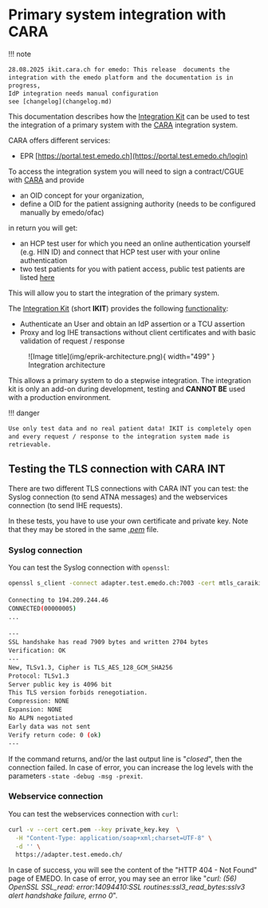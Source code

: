 # Primary system integration with CARA

!!! note

    28.08.2025 ikit.cara.ch for emedo: This release  documents the integration with the emedo platform and the documentation is in progress, 
    IdP integration needs manual configuration
    see [changelog](changelog.md)


This documentation describes how the [Integration Kit](https://ikit.cara.ch/dep/) can be used to test
the integration of a primary system with the [CARA](https://www.cara.ch/) integration system.

CARA offers different services:

- EPR [https://portal.test.emedo.ch](https://portal.test.emedo.ch/login)

To access the integration system you will need to sign a contract/CGUE with [CARA](https://www.cara.ch/) and provide

- an OID concept for your organization,
- define a OID for the patient assigning authority (needs to be configured manually by emedo/ofac)

in return you will get:

- an HCP test user for which you need an online authentication yourself (e.g. HIN ID) and connect that HCP test user
  with your online authentication
- two test patients for you with patient access, public test patients are listed [here](testpatients.md)

This will allow you to start the integration of the primary system.

The [Integration Kit](https://ikit.cara.ch/dep/) (short **IKIT**) provides the
following [functionality](usecases.md):

- Authenticate an User and obtain an IdP assertion or a TCU assertion
- Proxy and log IHE transactions without client certificates and with basic validation of request / response

<figure markdown>
  ![Image title](img/eprik-architecture.png){ width="499" }
  <figcaption>Integration architecture</figcaption>
</figure>

This allows a primary system to do a stepwise integration. The integration kit is only
an add-on during development, testing and **CANNOT BE** used with a production environment.

!!! danger

    Use only test data and no real patient data! IKIT is completely open 
    and every request / response to the integration system made is retrievable.

## Testing the TLS connection with CARA INT

There are two different TLS connections with CARA INT you can test: the Syslog connection (to send ATNA messages) 
and the webservices connection (to send IHE requests).

In these tests, you have to use your own certificate and private key.
Note that they may be stored in the same _[.pem](https://en.wikipedia.org/wiki/Privacy-Enhanced_Mail)_ file.

### Syslog connection

You can test the Syslog connection with `openssl`:
```bash
openssl s_client -connect adapter.test.emedo.ch:7003 -cert mtls_caraikit_int.cer -key mtls_caraikit_int.key

Connecting to 194.209.244.46
CONNECTED(00000005)
... 

---
SSL handshake has read 7909 bytes and written 2704 bytes
Verification: OK
---
New, TLSv1.3, Cipher is TLS_AES_128_GCM_SHA256
Protocol: TLSv1.3
Server public key is 4096 bit
This TLS version forbids renegotiation.
Compression: NONE
Expansion: NONE
No ALPN negotiated
Early data was not sent
Verify return code: 0 (ok)
---

```


If the command returns, and/or the last output line is "_closed_", then the connection failed.
In case of error, you can increase the log levels with the parameters `-state -debug -msg -prexit`.

### Webservice connection

You can test the webservices connection with `curl`:
```bash
curl -v --cert cert.pem --key private_key.key  \
  -H "Content-Type: application/soap+xml;charset=UTF-8" \
  -d '' \
  https://adapter.test.emedo.ch/
```

In case of success, you will see the content of the "HTTP 404 - Not Found" page of EMEDO.
In case of error, you may see an error like "_curl: (56) OpenSSL SSL_read: error:14094410:SSL 
routines:ssl3_read_bytes:sslv3 alert handshake failure, errno 0_".
